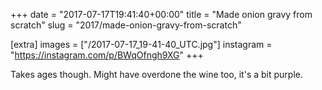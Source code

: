 +++
date = "2017-07-17T19:41:40+00:00"
title = "Made onion gravy from scratch"
slug = "2017/made-onion-gravy-from-scratch"

[extra]
images = ["/2017-07-17_19-41-40_UTC.jpg"]
instagram = "https://instagram.com/p/BWqOfngh9XG"
+++

Takes ages though. Might have overdone the wine too, it's a bit purple.
